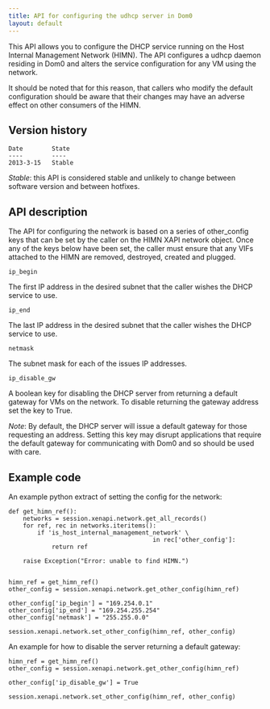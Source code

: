 ```yaml
---
title: API for configuring the udhcp server in Dom0
layout: default
---
```



This API allows you to configure the DHCP service running on the Host 
Internal Management Network (HIMN). The API configures a udhcp daemon 
residing in Dom0 and alters the service configuration for any VM using 
the network.

It should be noted that for this reason, that callers who modify the
default configuration should be aware that their changes may have an
adverse effect on other consumers of the HIMN.

Version history
---------------

    Date        State
    ----        ----
    2013-3-15   Stable

_Stable_: this API is considered stable and unlikely to change between
software version and between hotfixes.

API description
---------------

The API for configuring the network is based on a series of other_config
keys that can be set by the caller on the HIMN XAPI network object. Once
any of the keys below have been set, the caller must ensure that any VIFs
attached to the HIMN are removed, destroyed, created and plugged.

    ip_begin

The first IP address in the desired subnet that the caller wishes the
DHCP service to use.

    ip_end

The last IP address in the desired subnet that the caller wishes the
DHCP service to use.

    netmask

The subnet mask for each of the issues IP addresses.

    ip_disable_gw

A boolean key for disabling the DHCP server from returning a default
gateway for VMs on the network. To disable returning the gateway address
set the key to True.

_Note_: By default, the DHCP server will issue a default gateway for
those requesting an address. Setting this key may disrupt applications
that require the default gateway for communicating with Dom0 and so
should be used with care.



Example code
------------

An example python extract of setting the config for the network:

    def get_himn_ref():
        networks = session.xenapi.network.get_all_records()
        for ref, rec in networks.iteritems():
            if 'is_host_internal_management_network' \
                                            in rec['other_config']:                                            
                return ref

        raise Exception("Error: unable to find HIMN.")


    himn_ref = get_himn_ref()
    other_config = session.xenapi.network.get_other_config(himn_ref)
    
    other_config['ip_begin'] = "169.254.0.1"
    other_config['ip_end'] = "169.254.255.254"
    other_config['netmask'] = "255.255.0.0"
    
    session.xenapi.network.set_other_config(himn_ref, other_config)


An example for how to disable the server returning a default gateway:

    himn_ref = get_himn_ref()
    other_config = session.xenapi.network.get_other_config(himn_ref)

    other_config['ip_disable_gw'] = True

    session.xenapi.network.set_other_config(himn_ref, other_config)
